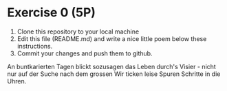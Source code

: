  # Exercise 0 (5P)

1) Clone this repository to your local machine
2) Edit this file (README.md) and write a nice little poem below these instructions.
3) Commit your changes and push them to github.

An buntkarierten Tagen
blickt sozusagen
das Leben durch's Visier -
nicht nur auf der Suche
nach dem grossen Wir
ticken leise Spuren
Schritte in die Uhren.